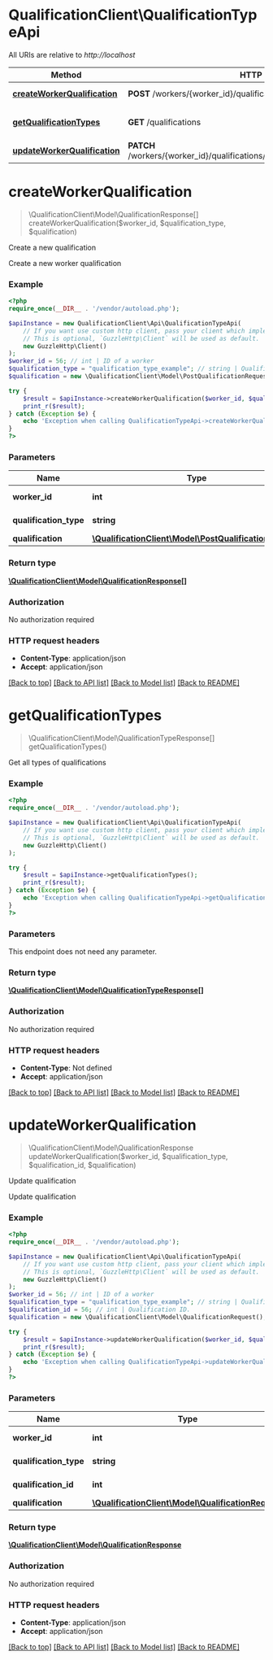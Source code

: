 # QualificationClient\QualificationTypeApi

All URIs are relative to *http://localhost*

Method | HTTP request | Description
------------- | ------------- | -------------
[**createWorkerQualification**](QualificationTypeApi.md#createWorkerQualification) | **POST** /workers/{worker_id}/qualifications/{qualification_type} | Create a new qualification
[**getQualificationTypes**](QualificationTypeApi.md#getQualificationTypes) | **GET** /qualifications | Get all types of qualifications
[**updateWorkerQualification**](QualificationTypeApi.md#updateWorkerQualification) | **PATCH** /workers/{worker_id}/qualifications/{qualification_type}/{qualification_id} | Update qualification


# **createWorkerQualification**
> \QualificationClient\Model\QualificationResponse[] createWorkerQualification($worker_id, $qualification_type, $qualification)

Create a new qualification

Create a new worker qualification

### Example
```php
<?php
require_once(__DIR__ . '/vendor/autoload.php');

$apiInstance = new QualificationClient\Api\QualificationTypeApi(
    // If you want use custom http client, pass your client which implements `GuzzleHttp\ClientInterface`.
    // This is optional, `GuzzleHttp\Client` will be used as default.
    new GuzzleHttp\Client()
);
$worker_id = 56; // int | ID of a worker
$qualification_type = "qualification_type_example"; // string | Qualification type.
$qualification = new \QualificationClient\Model\PostQualificationRequest(); // \QualificationClient\Model\PostQualificationRequest | 

try {
    $result = $apiInstance->createWorkerQualification($worker_id, $qualification_type, $qualification);
    print_r($result);
} catch (Exception $e) {
    echo 'Exception when calling QualificationTypeApi->createWorkerQualification: ', $e->getMessage(), PHP_EOL;
}
?>
```

### Parameters

Name | Type | Description  | Notes
------------- | ------------- | ------------- | -------------
 **worker_id** | **int**| ID of a worker |
 **qualification_type** | **string**| Qualification type. |
 **qualification** | [**\QualificationClient\Model\PostQualificationRequest**](../Model/PostQualificationRequest.md)|  |

### Return type

[**\QualificationClient\Model\QualificationResponse[]**](../Model/QualificationResponse.md)

### Authorization

No authorization required

### HTTP request headers

 - **Content-Type**: application/json
 - **Accept**: application/json

[[Back to top]](#) [[Back to API list]](../../README.md#documentation-for-api-endpoints) [[Back to Model list]](../../README.md#documentation-for-models) [[Back to README]](../../README.md)

# **getQualificationTypes**
> \QualificationClient\Model\QualificationTypeResponse[] getQualificationTypes()

Get all types of qualifications



### Example
```php
<?php
require_once(__DIR__ . '/vendor/autoload.php');

$apiInstance = new QualificationClient\Api\QualificationTypeApi(
    // If you want use custom http client, pass your client which implements `GuzzleHttp\ClientInterface`.
    // This is optional, `GuzzleHttp\Client` will be used as default.
    new GuzzleHttp\Client()
);

try {
    $result = $apiInstance->getQualificationTypes();
    print_r($result);
} catch (Exception $e) {
    echo 'Exception when calling QualificationTypeApi->getQualificationTypes: ', $e->getMessage(), PHP_EOL;
}
?>
```

### Parameters
This endpoint does not need any parameter.

### Return type

[**\QualificationClient\Model\QualificationTypeResponse[]**](../Model/QualificationTypeResponse.md)

### Authorization

No authorization required

### HTTP request headers

 - **Content-Type**: Not defined
 - **Accept**: application/json

[[Back to top]](#) [[Back to API list]](../../README.md#documentation-for-api-endpoints) [[Back to Model list]](../../README.md#documentation-for-models) [[Back to README]](../../README.md)

# **updateWorkerQualification**
> \QualificationClient\Model\QualificationResponse updateWorkerQualification($worker_id, $qualification_type, $qualification_id, $qualification)

Update qualification

Update qualification

### Example
```php
<?php
require_once(__DIR__ . '/vendor/autoload.php');

$apiInstance = new QualificationClient\Api\QualificationTypeApi(
    // If you want use custom http client, pass your client which implements `GuzzleHttp\ClientInterface`.
    // This is optional, `GuzzleHttp\Client` will be used as default.
    new GuzzleHttp\Client()
);
$worker_id = 56; // int | ID of a worker
$qualification_type = "qualification_type_example"; // string | Qualification type.
$qualification_id = 56; // int | Qualification ID.
$qualification = new \QualificationClient\Model\QualificationRequest(); // \QualificationClient\Model\QualificationRequest | 

try {
    $result = $apiInstance->updateWorkerQualification($worker_id, $qualification_type, $qualification_id, $qualification);
    print_r($result);
} catch (Exception $e) {
    echo 'Exception when calling QualificationTypeApi->updateWorkerQualification: ', $e->getMessage(), PHP_EOL;
}
?>
```

### Parameters

Name | Type | Description  | Notes
------------- | ------------- | ------------- | -------------
 **worker_id** | **int**| ID of a worker |
 **qualification_type** | **string**| Qualification type. |
 **qualification_id** | **int**| Qualification ID. |
 **qualification** | [**\QualificationClient\Model\QualificationRequest**](../Model/QualificationRequest.md)|  |

### Return type

[**\QualificationClient\Model\QualificationResponse**](../Model/QualificationResponse.md)

### Authorization

No authorization required

### HTTP request headers

 - **Content-Type**: application/json
 - **Accept**: application/json

[[Back to top]](#) [[Back to API list]](../../README.md#documentation-for-api-endpoints) [[Back to Model list]](../../README.md#documentation-for-models) [[Back to README]](../../README.md)

